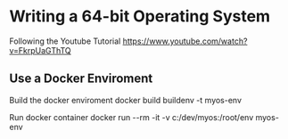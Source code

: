 # Writing a 64-bit Operating System

Following the Youtube Tutorial https://www.youtube.com/watch?v=FkrpUaGThTQ

## Use a Docker Enviroment

Build the docker enviroment
docker build buildenv -t myos-env

Run docker container
docker run --rm -it -v c:/dev/myos:/root/env myos-env
